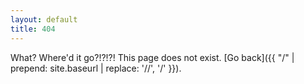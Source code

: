 ```yaml
---
layout: default
title: 404
---
```

What? Where'd it go?!?!?!
This page does not exist. [Go back]({{ "/" | prepend: site.baseurl | replace: '//', '/' }}).
